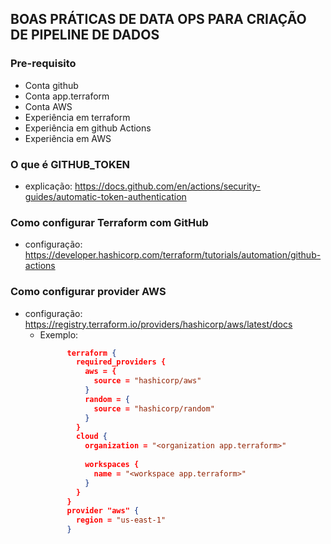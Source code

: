 ## BOAS PRÁTICAS DE DATA OPS PARA CRIAÇÃO DE PIPELINE DE DADOS

### Pre-requisito

* Conta github
* Conta app.terraform
* Conta AWS
* Experiência em terraform
* Experiência em github Actions
* Experiência em AWS

### O que é GITHUB_TOKEN
* explicação: https://docs.github.com/en/actions/security-guides/automatic-token-authentication

### Como configurar Terraform com GitHub

* configuração: https://developer.hashicorp.com/terraform/tutorials/automation/github-actions

### Como configurar provider AWS

* configuração: https://registry.terraform.io/providers/hashicorp/aws/latest/docs
    * Exemplo:
      ```json 
            terraform {
              required_providers {
                aws = {
                  source = "hashicorp/aws"
                }
                random = {
                  source = "hashicorp/random"
                }
              }
              cloud {
                organization = "<organization app.terraform>"
            
                workspaces {
                  name = "<workspace app.terraform>"
                }
              }
            }
            provider "aws" {
              region = "us-east-1"
            }
      ```

